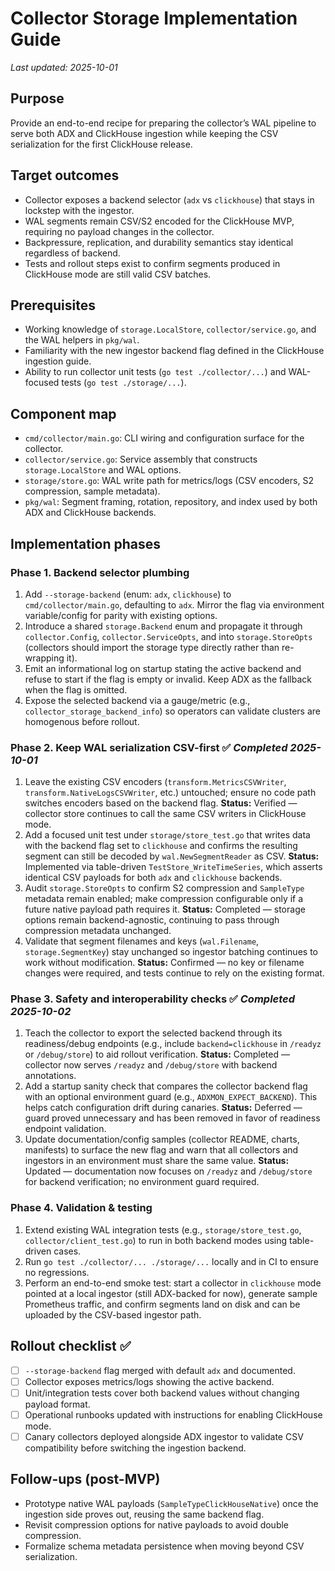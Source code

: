 # Collector Storage Implementation Guide

_Last updated: 2025-10-01_

## Purpose

Provide an end-to-end recipe for preparing the collector’s WAL pipeline to serve both ADX and ClickHouse ingestion while keeping the CSV serialization for the first ClickHouse release.

## Target outcomes

- Collector exposes a backend selector (`adx` vs `clickhouse`) that stays in lockstep with the ingestor.
- WAL segments remain CSV/S2 encoded for the ClickHouse MVP, requiring no payload changes in the collector.
- Backpressure, replication, and durability semantics stay identical regardless of backend.
- Tests and rollout steps exist to confirm segments produced in ClickHouse mode are still valid CSV batches.

## Prerequisites

- Working knowledge of `storage.LocalStore`, `collector/service.go`, and the WAL helpers in `pkg/wal`.
- Familiarity with the new ingestor backend flag defined in the ClickHouse ingestion guide.
- Ability to run collector unit tests (`go test ./collector/...`) and WAL-focused tests (`go test ./storage/...`).

## Component map

- `cmd/collector/main.go`: CLI wiring and configuration surface for the collector.
- `collector/service.go`: Service assembly that constructs `storage.LocalStore` and WAL options.
- `storage/store.go`: WAL write path for metrics/logs (CSV encoders, S2 compression, sample metadata).
- `pkg/wal`: Segment framing, rotation, repository, and index used by both ADX and ClickHouse backends.

## Implementation phases

### Phase 1. Backend selector plumbing

1. Add `--storage-backend` (enum: `adx`, `clickhouse`) to `cmd/collector/main.go`, defaulting to `adx`. Mirror the flag via environment variable/config for parity with existing options.
2. Introduce a shared `storage.Backend` enum and propagate it through `collector.Config`, `collector.ServiceOpts`, and into `storage.StoreOpts` (collectors should import the storage type directly rather than re-wrapping it).
3. Emit an informational log on startup stating the active backend and refuse to start if the flag is empty or invalid. Keep ADX as the fallback when the flag is omitted.
4. Expose the selected backend via a gauge/metric (e.g., `collector_storage_backend_info`) so operators can validate clusters are homogenous before rollout.

### Phase 2. Keep WAL serialization CSV-first ✅ _Completed 2025-10-01_

1. Leave the existing CSV encoders (`transform.MetricsCSVWriter`, `transform.NativeLogsCSVWriter`, etc.) untouched; ensure no code path switches encoders based on the backend flag. **Status:** Verified — collector store continues to call the same CSV writers in ClickHouse mode.
2. Add a focused unit test under `storage/store_test.go` that writes data with the backend flag set to `clickhouse` and confirms the resulting segment can still be decoded by `wal.NewSegmentReader` as CSV. **Status:** Implemented via table-driven `TestStore_WriteTimeSeries`, which asserts identical CSV payloads for both `adx` and `clickhouse` backends.
3. Audit `storage.StoreOpts` to confirm S2 compression and `SampleType` metadata remain enabled; make compression configurable only if a future native payload path requires it. **Status:** Completed — storage options remain backend-agnostic, continuing to pass through compression metadata unchanged.
4. Validate that segment filenames and keys (`wal.Filename`, `storage.SegmentKey`) stay unchanged so ingestor batching continues to work without modification. **Status:** Confirmed — no key or filename changes were required, and tests continue to rely on the existing format.

### Phase 3. Safety and interoperability checks ✅ _Completed 2025-10-02_

1. Teach the collector to export the selected backend through its readiness/debug endpoints (e.g., include `backend=clickhouse` in `/readyz` or `/debug/store`) to aid rollout verification. **Status:** Completed — collector now serves `/readyz` and `/debug/store` with backend annotations.
2. Add a startup sanity check that compares the collector backend flag with an optional environment guard (e.g., `ADXMON_EXPECT_BACKEND`). This helps catch configuration drift during canaries. **Status:** Deferred — guard proved unnecessary and has been removed in favor of readiness endpoint validation.
3. Update documentation/config samples (collector README, charts, manifests) to surface the new flag and warn that all collectors and ingestors in an environment must share the same value. **Status:** Updated — documentation now focuses on `/readyz` and `/debug/store` for backend verification; no environment guard required.

### Phase 4. Validation & testing

1. Extend existing WAL integration tests (e.g., `storage/store_test.go`, `collector/client_test.go`) to run in both backend modes using table-driven cases.
2. Run `go test ./collector/... ./storage/...` locally and in CI to ensure no regressions.
3. Perform an end-to-end smoke test: start a collector in `clickhouse` mode pointed at a local ingestor (still ADX-backed for now), generate sample Prometheus traffic, and confirm segments land on disk and can be uploaded by the CSV-based ingestor path.

## Rollout checklist ✅

- [ ] `--storage-backend` flag merged with default `adx` and documented.
- [ ] Collector exposes metrics/logs showing the active backend.
- [ ] Unit/integration tests cover both backend values without changing payload format.
- [ ] Operational runbooks updated with instructions for enabling ClickHouse mode.
- [ ] Canary collectors deployed alongside ADX ingestor to validate CSV compatibility before switching the ingestion backend.

## Follow-ups (post-MVP)

- Prototype native WAL payloads (`SampleTypeClickHouseNative`) once the ingestion side proves out, reusing the same backend flag.
- Revisit compression options for native payloads to avoid double compression.
- Formalize schema metadata persistence when moving beyond CSV serialization.
